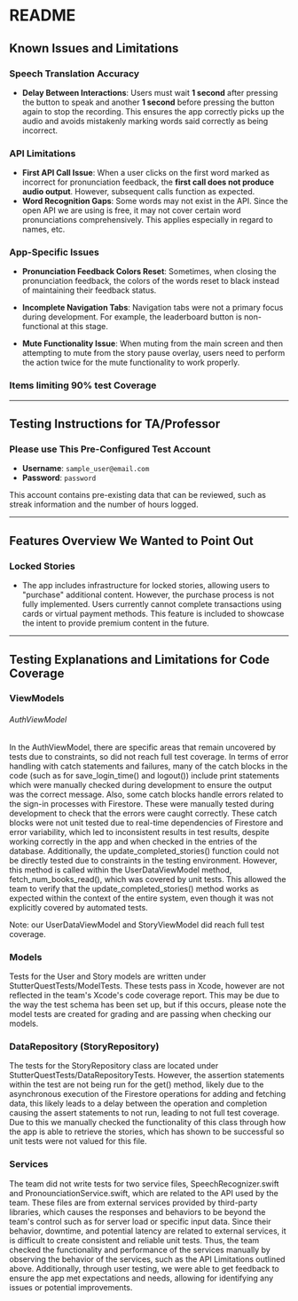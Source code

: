 # README

## Known Issues and Limitations

### Speech Translation Accuracy
- **Delay Between Interactions**: Users must wait **1 second** after pressing the button to speak and another **1 second** before pressing the button again to stop the recording. This ensures the app correctly picks up the audio and avoids mistakenly marking words said correctly as being incorrect.  

### API Limitations
- **First API Call Issue**: When a user clicks on the first word marked as incorrect for pronunciation feedback, the **first call does not produce audio output**. However, subsequent calls function as expected.
- **Word Recognition Gaps**: Some words may not exist in the API. Since the open API we are using is free, it may not cover certain word pronunciations comprehensively. This applies especially in regard to names, etc.

### App-Specific Issues

- **Pronunciation Feedback Colors Reset**: Sometimes, when closing the pronunciation feedback, the colors of the words reset to black instead of maintaining their feedback status.

- **Incomplete Navigation Tabs**: Navigation tabs were not a primary focus during development. For example, the leaderboard button is non-functional at this stage.

- **Mute Functionality Issue**: When muting from the main screen and then attempting to mute from the story pause overlay, users need to perform the action twice for the mute functionality to work properly.

### Items limiting 90% test Coverage

---

## Testing Instructions for TA/Professor

### Please use This Pre-Configured Test Account
- **Username**: `sample_user@email.com`  
- **Password**: `password`  

This account contains pre-existing data that can be reviewed, such as streak information and the number of hours logged.

---

## Features Overview We Wanted to Point Out

### Locked Stories
- The app includes infrastructure for locked stories, allowing users to "purchase" additional content. However, the purchase process is not fully implemented. Users currently cannot complete transactions using cards or virtual payment methods. This feature is included to showcase the intent to provide premium content in the future. 
---

## Testing Explanations and Limitations for Code Coverage
### ViewModels
###### AuthViewModel
In the AuthViewModel, there are specific areas that remain uncovered by tests due to constraints, so did not reach full test coverage. In terms of error handling with catch statements and failures, many of the catch blocks in the code (such as for save_login_time() and logout()) include print statements which were manually checked during development to ensure the output was the correct message. Also, some catch blocks handle errors related to the sign-in processes with Firestore. These were manually tested during development to check that the errors were caught correctly. These catch blocks were not unit tested due to real-time dependencies of Firestore and error variability, which led to inconsistent results in test results, despite working correctly in the app and when checked in the entries of the database. 
Additionally, the update_completed_stories() function could not be directly tested due to constraints in the testing environment. However, this method is called within the UserDataViewModel method, fetch_num_books_read(), which was covered by unit tests. This allowed the team to verify that the update_completed_stories() method works as expected within the context of the entire system, even though it was not explicitly covered by automated tests.

Note: our UserDataViewModel and StoryViewModel did reach full test coverage.

### Models
Tests for the User and Story models are written under StutterQuestTests/ModelTests. These tests pass in Xcode, however are not reflected in the team's Xcode's code coverage report. This may be due to the way the test schema has been set up, but if this occurs, please note the model tests are created for grading and are passing when checking our models.


### DataRepository (StoryRepository)
The tests for the StoryRepository class are located under StutterQuestTests/DataRepositoryTests. However, the assertion statements within the test are not being run for the get() method, likely due to the asynchronous execution of the Firestore operations for adding and fetching data, this likely leads to a delay between the operation and completion causing the assert statements to not run, leading to not full test coverage. Due to this we manually checked the functionality of this class through how the app is able to retrieve the stories, which has shown to be successful so unit tests were not valued for this file.

### Services
The team did not write tests for two service files, SpeechRecognizer.swift and PronounciationService.swift, which are related to the API used by the team. These files are from external services provided by third-party libraries, which causes the responses and behaviors to be beyond the team's control such as for server load or specific input data. Since their behavior, downtime, and potential latency are related to external services, it is difficult to create consistent and reliable unit tests. Thus, the team checked the functionality and performance of the services manually by observing the behavior of the services, such as the API Limitations outlined above. Additionally, through user testing, we were able to get feedback to ensure the app met expectations and needs, allowing for identifying any issues or potential improvements. 
